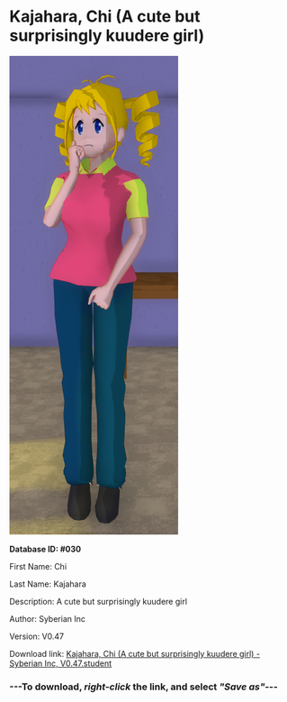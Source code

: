 # Kajahara, Chi (A cute but surprisingly kuudere girl)

<img src="https://raw.githubusercontent.com/Arbiter1223/Daigaku-Gurashi-Custom-Students/master/Students/Files/Kajahara%2C%20Chi%20(A%20cute%20but%20surprisingly%20kuudere%20girl).png" title="Kajahara, Chi (A cute but surprisingly kuudere girl) - Syberian Inc, V0.47">

**Database ID: #030**

First Name: Chi

Last Name: Kajahara

Description: A cute but surprisingly kuudere girl

Author: Syberian Inc

Version: V0.47

Download link: <a href="https://raw.githubusercontent.com/Arbiter1223/Daigaku-Gurashi-Custom-Students/master/Students/Files/Kajahara%2C%20Chi%20(A%20cute%20but%20surprisingly%20kuudere%20girl)%20-%20Syberian%20Inc%2C%20V0.47.student">Kajahara, Chi (A cute but surprisingly kuudere girl) - Syberian Inc, V0.47.student</a>

### ---**To download, _right-click_ the link, and select _"Save as"_**---
